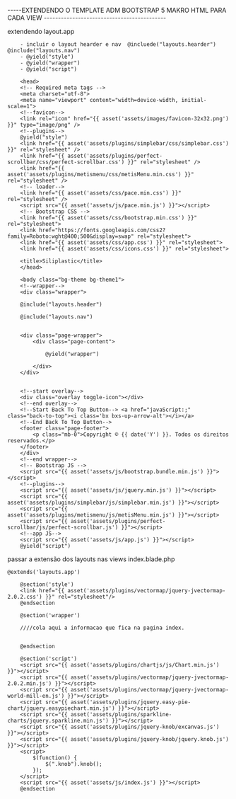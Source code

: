 -----EXTENDENDO O TEMPLATE ADM BOOTSTRAP 5 MAKRO HTML PARA CADA VIEW -------------------------------------------


extendendo layout.app

        - incluir o layout hearder e nav  @incluede("layouts.hearder") @include("layouts.nav")
        - @yield("style")
        - @yield("wrapper") 
        - @yield("script") 

        <head>
        <!-- Required meta tags -->
        <meta charset="utf-8">
        <meta name="viewport" content="width=device-width, initial-scale=1">
        <!--favicon-->
        <link rel="icon" href="{{ asset('assets/images/favicon-32x32.png') }}" type="image/png" />
        <!--plugins-->
        @yield("style")
        <link href="{{ asset('assets/plugins/simplebar/css/simplebar.css') }}" rel="stylesheet" />
        <link href="{{ asset('assets/plugins/perfect-scrollbar/css/perfect-scrollbar.css') }}" rel="stylesheet" />
        <link href="{{ asset('assets/plugins/metismenu/css/metisMenu.min.css') }}" rel="stylesheet" />
        <!-- loader-->
        <link href="{{ asset('assets/css/pace.min.css') }}" rel="stylesheet" />
        <script src="{{ asset('assets/js/pace.min.js') }}"></script>
        <!-- Bootstrap CSS -->
        <link href="{{ asset('assets/css/bootstrap.min.css') }}" rel="stylesheet">
        <link href="https://fonts.googleapis.com/css2?family=Roboto:wght@400;500&display=swap" rel="stylesheet">
        <link href="{{ asset('assets/css/app.css') }}" rel="stylesheet">
        <link href="{{ asset('assets/css/icons.css') }}" rel="stylesheet">

        <title>Siliplastic</title>
        </head>

        <body class="bg-theme bg-theme1">
        <!--wrapper-->
        <div class="wrapper">

        @include("layouts.header")

        @include("layouts.nav")


        <div class="page-wrapper">
            <div class="page-content">
                
                @yield("wrapper")

            </div>
        </div>
    

        <!--start overlay-->
        <div class="overlay toggle-icon"></div>
        <!--end overlay-->
        <!--Start Back To Top Button--> <a href="javaScript:;" class="back-to-top"><i class='bx bxs-up-arrow-alt'></i></a>
        <!--End Back To Top Button-->
        <footer class="page-footer">
            <p class="mb-0">Copyright © {{ date('Y') }}. Todos os direitos reservados.</p>
        </footer>
        </div>
        <!--end wrapper-->
        <!-- Bootstrap JS -->
        <script src="{{ asset('assets/js/bootstrap.bundle.min.js') }}"></script>
        <!--plugins-->
        <script src="{{ asset('assets/js/jquery.min.js') }}"></script>
        <script src="{{ asset('assets/plugins/simplebar/js/simplebar.min.js') }}"></script>
        <script src="{{ asset('assets/plugins/metismenu/js/metisMenu.min.js') }}"></script>
        <script src="{{ asset('assets/plugins/perfect-scrollbar/js/perfect-scrollbar.js') }}"></script>
        <!--app JS-->
        <script src="{{ asset('assets/js/app.js') }}"></script>
        @yield("script")
</body>



passar a extensão dos layouts nas views        index.blade.php

    @extends('layouts.app')

        @section('style')
        <link href="{{ asset('assets/plugins/vectormap/jquery-jvectormap-2.0.2.css') }}" rel="stylesheet"/>
        @endsection

        @section('wrapper')

        ////cola aqui a informacao que fica na pagina index.

        
        @endsection
            
        @section('script')
        <script src="{{ asset('assets/plugins/chartjs/js/Chart.min.js') }}"></script>
        <script src="{{ asset('assets/plugins/vectormap/jquery-jvectormap-2.0.2.min.js') }}"></script>
        <script src="{{ asset('assets/plugins/vectormap/jquery-jvectormap-world-mill-en.js') }}"></script>
        <script src="{{ asset('assets/plugins/jquery.easy-pie-chart/jquery.easypiechart.min.js') }}"></script>
        <script src="{{ asset('assets/plugins/sparkline-charts/jquery.sparkline.min.js') }}"></script>
        <script src="{{ asset('assets/plugins/jquery-knob/excanvas.js') }}"></script>
        <script src="{{ asset('assets/plugins/jquery-knob/jquery.knob.js') }}"></script>
        <script>
            $(function() {
                $(".knob").knob();
            });
        </script>
        <script src="{{ asset('assets/js/index.js') }}"></script>
        @endsection
